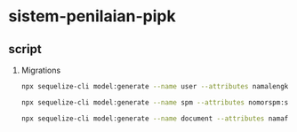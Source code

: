 # sistem-penilaian-pipk

## script

1. Migrations

    ```bash
    npx sequelize-cli model:generate --name user --attributes namalengkap:string,NIP:string,handphone:string,password:string,unitkerja:string,kewenangan:string,akun:string,foto:string
    
    npx sequelize-cli model:generate --name spm --attributes nomorspm:string
    
    npx sequelize-cli model:generate --name document --attributes namafile:string,jenis:string,ukuran:integer,spmId:integer
    
    ```
